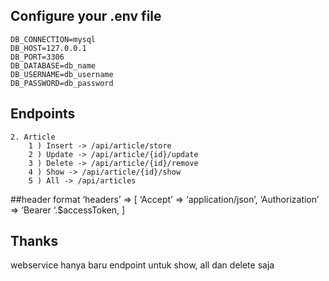 ## Configure your .env file

```
DB_CONNECTION=mysql
DB_HOST=127.0.0.1
DB_PORT=3306
DB_DATABASE=db_name
DB_USERNAME=db_username
DB_PASSWORD=db_password

```
    
## Endpoints  
    2. Article
        1 ) Insert -> /api/article/store 
        2 ) Update -> /api/article/{id}/update 
        3 ) Delete -> /api/article/{id}/remove 
        4 ) Show -> /api/article/{id}/show 
        5 ) All -> /api/articles
    

##header format
‘headers’ => [
    ‘Accept’ => ‘application/json’,
    ‘Authorization’ => ‘Bearer ‘.$accessToken,
]

## Thanks
webservice hanya baru endpoint untuk show, all dan delete saja
